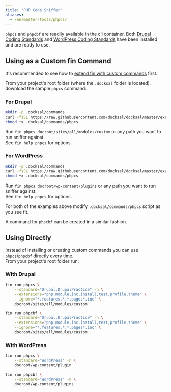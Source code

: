 ```yaml
---
title: "PHP Code Sniffer"
aliases:
  - /en/master/tools/phpcs/
---
```



`phpcs` and `phpcbf` are readily available in the cli container. Both [Drupal Coding Standards](https://www.drupal.org/docs/develop/standards) and [WordPress Coding Standards](https://github.com/WordPress-Coding-Standards/WordPress-Coding-Standards) 
have been installed and are ready to use.


## Using as a Custom fin Command

It's recommended to see how to [extend fin with custom commands](/fin/custom-commands/) first.

From your project's root folder (where the `.docksal` folder is located), download the sample `phpcs` command:

### For Drupal

```bash
mkdir -p .docksal/commands
curl -fsSL https://raw.githubusercontent.com/docksal/docksal/master/examples/.docksal/commands/drupal_phpcs -o .docksal/commands/phpcs
chmod +x .docksal/commands/phpcs
```

Run `fin phpcs docroot/sites/all/modules/custom` or any path you want to run sniffer against.  
See `fin help phpcs` for options.

### For WordPress

```bash
mkdir -p .docksal/commands
curl -fsSL https://raw.githubusercontent.com/docksal/docksal/master/examples/.docksal/commands/wordpress_phpcs -o .docksal/commands/phpcs
chmod +x .docksal/commands/phpcs
```

Run `fin phpcs docroot/wp-content/plugins` or any path you want to run sniffer against.  
See `fin help phpcs` for options.


For both of the examples above modify `.docksal/commands/phpcs` script as you see fit.

A command for `phpcbf` can be created in a similar fashion.


## Using Directly

Instead of installing or creating custom commands you can use `phpcs`/`phpcbf` directly every time.  
From your project's root folder run:

### With Drupal

```bash
fin run phpcs \
    --standard="Drupal,DrupalPractice" -n \
    --extensions="php,module,inc,install,test,profile,theme" \
    --ignore="*.features.*,*.pages*.inc" \
    docroot/sites/all/modules/custom
```

```bash
fin run phpcbf \
    --standard="Drupal,DrupalPractice" -n \
    --extensions="php,module,inc,install,test,profile,theme" \
    --ignore="*.features.*,*.pages*.inc" \
    docroot/sites/all/modules/custom
```

### With WordPress

```bash
fin run phpcs \
    --standard="WordPress" -n \
    docroot/wp-content/plugin
```

```bash
fin run phpcbf \
    --standard="WordPress" -n \
    docroot/wp-content/plugins
```

